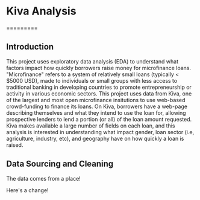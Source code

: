 # Kiva Analysis
=========
## Introduction

This project uses exploratory data analysis (EDA) to understand what factors impact how quickly borrowers raise money for microfinance loans. "Microfinance" refers to a system of relatively small loans (typically < $5000 USD), made to individuals or small groups with less access to traditional banking in developing countries to promote entrepreneurship or activity in various economic sectors. This project uses data from Kiva, one of the largest and most open microfinance insitutions to use web-based crowd-funding to finance its loans. On Kiva, borrowers have a web-page describing themselves and what they intend to use the loan for, allowing prospective lenders to lend a portion (or all) of the loan amount requested. Kiva makes available a large number of fields on each loan, and this analysis is interested in understanding what impact gender, loan sector (i.e, agriculture, industry, etc), and geography have on how quickly a loan is raised.


## Data Sourcing and Cleaning
The data comes from a place! 

Here's a change!